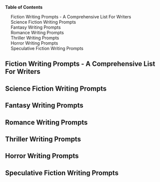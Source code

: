 <div data-spy="scroll" data-target="#toc" data-offset="0">


<div class="toc card bg-light" id="toc">
  <p class="card-header"><strong>Table of Contents</strong></p>
  <div class="card-body">
    <ul>
      <li><a href="#fiction-writing-prompts">Fiction Writing Prompts - A Comprehensive List For Writers</a></li>
        <li><a href="#science-fiction-writing-prompts">Science Fiction Writing Prompts</a></li>
        <li><a href="#fantasy-writing-prompts">Fantasy Writing Prompts</a></li>
      <li><a href="#romance-writing-prompts">Romance Writing Prompts</a></li>
      <li><a href="#thriller-writing-prompts">Thriller Writing Prompts</a></li>
      <li><a href="#horror-writing-prompts">Horror Writing Prompts</a></li>
      <li><a href="#speculative-fiction-writing-prompts">Speculative Fiction Writing Prompts</a></li>
    </ul>
  </div>
</div>


<h2 id="fiction-writing-prompts">Fiction Writing Prompts - A Comprehensive List For Writers</h2>

<h2 id="science-fiction-writing-prompts">Science Fiction Writing Prompts</h2>
<h2 id="fantasy-writing-prompts">Fantasy Writing Prompts</h2>

<h2 id="romance-writing-prompts">Romance Writing Prompts</h2>

<h2 id="thriller-writing-prompts">Thriller Writing Prompts</h2>

<h2 id="horror-writing-prompts">Horror Writing Prompts</h2>

<h2 id="speculative-fiction-writing-prompts">Speculative Fiction Writing Prompts</h2>


</div>